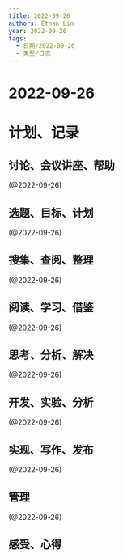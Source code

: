 ```yaml
---
title: 2022-09-26
authors: Ethan Lin
year: 2022-09-26 
tags:
  - 日期/2022-09-26 
  - 类型/日志 
---
```



# 2022-09-26






# 计划、记录

## 讨论、会议讲座、帮助

(@2022-09-26)



## 选题、目标、计划

(@2022-09-26)



## 搜集、查阅、整理

(@2022-09-26)



## 阅读、学习、借鉴

(@2022-09-26)



## 思考、分析、解决

(@2022-09-26)



## 开发、实验、分析

(@2022-09-26)



## 实现、写作、发布

(@2022-09-26)





## 管理

(@2022-09-26)



## 感受、心得




